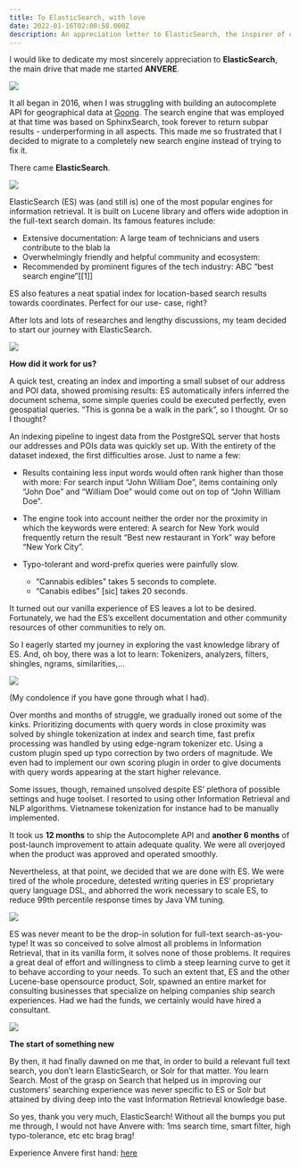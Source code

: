 ```yaml
---
title: To ElasticSearch, with love
date: 2022-01-16T02:00:58.000Z
description: An appreciation letter to ElasticSearch, the inspirer of our product, Anvere.
---
```

I would like to dedicate my most sincerely appreciation to **ElasticSearch**, the main drive that made me started **ANVERE**.

![](/uploads/despicable-me-minions.gif)

It all began in 2016, when I was struggling with building an autocomplete API for geographical data at [Goong](https://www.goong.io/). The search engine that was employed at that time was based on SphinxSearch, took forever to return subpar results - underperforming in all aspects. This made me so frustrated that I decided to migrate to a completely new search engine instead of trying to fix it.

There came **ElasticSearch**.

![](/uploads/es.png)

ElasticSearch (ES) was (and still is) one of the most popular engines for information retrieval. It is built on Lucene library and offers wide adoption in the full-text search domain. Its famous features include:

* Extensive documentation: A large team of technicians and users contribute to the blab la
* Overwhelmingly friendly and helpful community and ecosystem:
* Recommended by prominent figures of the tech industry: ABC “best search engine”\[[1]]

ES also features a neat spatial index for location-based search results towards coordinates. Perfect for our use- case, right? 

After lots and lots of researches and lengthy discussions, my team decided to start our journey with ElasticSearch.

![](/uploads/image2.gif)

**How did it work for us?**

A quick test, creating an index and importing a small subset of our address and POI data, showed promising results: ES automatically infers inferred the document schema, some simple queries could be executed perfectly, even geospatial queries. “This is gonna be a walk in the park”, so I thought. Or so I thought?

An indexing pipeline to ingest data from the PostgreSQL server that hosts our addresses and POIs data was quickly set up. With the entirety of the dataset indexed, the first difficulties arose. Just to name a few:

* Results containing less input words would often rank higher than those with more: For search input “John William Doe”, items containing only “John Doe” and “William Doe” would come out on top of “John William Doe”.
* The engine took into account neither the order nor the proximity in which the keywords were entered: A search for New York would frequently return the result “Best new restaurant in York” way before “New York City”.
* Typo-tolerant and word-prefix queries were painfully slow.

  * “Cannabis edibles” takes 5 seconds to complete.
  * “Canabis edibes” \[sic] takes 20 seconds.

It turned out our vanilla experience of ES leaves a lot to be desired. Fortunately, we had the ES’s excellent documentation and other community resources of other communities to rely on.

So I eagerly started my journey in exploring the vast knowledge library of ES. And, oh boy, there was a lot to learn: Tokenizers, analyzers, filters, shingles, ngrams, similarities,…

![](/uploads/image5.gif)

(My condolence if you have gone through what I had).

Over months and months of struggle, we gradually ironed out some of the kinks. Prioritizing documents with query words in close proximity was solved by shingle tokenization at index and search time, fast prefix processing was handled by using edge-ngram tokenizer etc. Using a custom plugin sped up typo correction by two orders of magnitude. We even had to implement our own scoring plugin in order to give documents with query words appearing at the start higher relevance.

Some issues, though, remained unsolved despite ES’ plethora of possible settings and huge toolset. I resorted to using other Information Retrieval and NLP algorithms. Vietnamese tokenization for instance had to be manually implemented.

It took us **12 months** to ship the Autocomplete API and **another 6 months** of post-launch improvement to attain adequate quality. We were all overjoyed when the product was approved and operated smoothly.

Nevertheless, at that point, we decided that we are done with ES. We were tired of the whole procedure, detested writing queries in ES’ proprietary query language DSL, and abhorred the work necessary to scale ES, to reduce 99th percentile response times by Java VM tuning.

![](/uploads/image6.gif)

ES was never meant to be the drop-in solution for full-text search-as-you-type! It was so conceived to solve almost all problems in Information Retrieval, that in its vanilla form, it solves none of those problems. It requires a great deal of effort and willingness to climb a steep learning curve to get it to behave according to your needs. To such an extent that, ES and the other Lucene-base opensource product, Solr, spawned an entire market for consulting businesses that specialize on helping companies ship search experiences. Had we had the funds, we certainly would have hired a consultant.

![](/uploads/image3.gif)

**The start of something new**

By then, it had finally dawned on me that, in order to build a relevant full text search, you don’t learn ElasticSearch, or Solr for that matter. You learn Search. Most of the grasp on Search that helped us in improving our customers' searching experience was never specific to ES or Solr but attained by diving deep into the vast Information Retrieval knowledge base.

So yes, thank you very much, ElasticSearch! Without all the bumps you put me through, I would not have Anvere with: 1ms search time, smart filter, high typo-tolerance, etc etc brag brag!

Experience Anvere first hand: [here](https://anvere.net/)